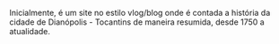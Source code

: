 Inicialmente, é um site no estilo vlog/blog onde é contada a história da cidade de Dianópolis - Tocantins de maneira resumida, desde 1750 a atualidade.
